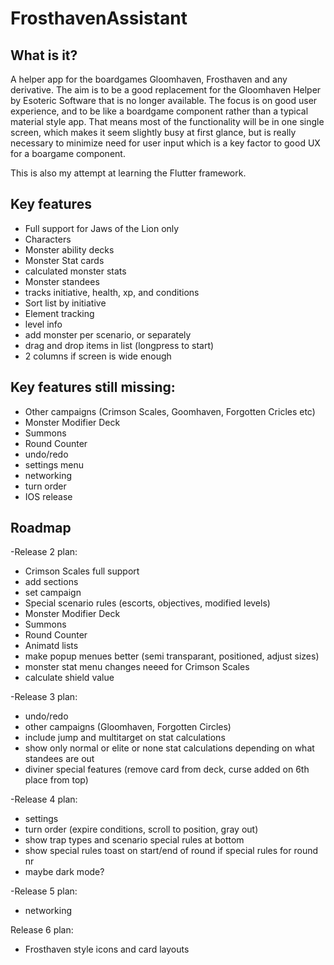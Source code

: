 # FrosthavenAssistant

## What is it?
A helper app for the boardgames Gloomhaven, Frosthaven and any derivative.
The aim is to be a good replacement for the Gloomhaven Helper by Esoteric Software that is no longer available.
The focus is on good user experience, and to be like a boardgame component rather than a typical material style app.
That means most of the functionality will be in one single screen, which makes it seem slightly busy at first glance, but is really necessary to minimize need for user input which is a key factor to good UX for a boargame component.

This is also my attempt at learning the Flutter framework.

## Key features
- Full support for Jaws of the Lion only
- Characters
- Monster ability decks
- Monster Stat cards
- calculated monster stats
- Monster standees
- tracks initiative, health, xp, and conditions
- Sort list by initiative
- Element tracking
- level info
- add monster per scenario, or separately
- drag and drop items in list (longpress to start)
- 2 columns if screen is wide enough

## Key features still missing:
- Other campaigns (Crimson Scales, Goomhaven, Forgotten Cricles etc)
- Monster Modifier Deck
- Summons
- Round Counter
- undo/redo
- settings menu
- networking
- turn order
- IOS release

## Roadmap
-Release 2 plan:
  - Crimson Scales full support
  - add sections
  - set campaign
  - Special scenario rules (escorts, objectives, modified levels) 
  - Monster Modifier Deck
  - Summons
  - Round Counter
  - Animatd lists
  - make popup menues better (semi transparant, positioned, adjust sizes)
  - monster stat menu changes neeed for Crimson Scales
  - calculate shield value

-Release 3 plan:
  - undo/redo
  - other campaigns (Gloomhaven, Forgotten Circles)
  - include jump and multitarget on stat calculations
  - show only normal or elite or none stat calculations depending on what standees are out
  - diviner special features (remove card from deck, curse added on 6th place from top)

-Release 4 plan:
  - settings
  - turn order (expire conditions, scroll to position, gray out)
  - show trap types and scenario special rules at bottom
  - show special rules toast on start/end of round if special rules for round nr
  - maybe dark mode?

-Release 5 plan:
  - networking

Release 6 plan:
  - Frosthaven style icons and card layouts
